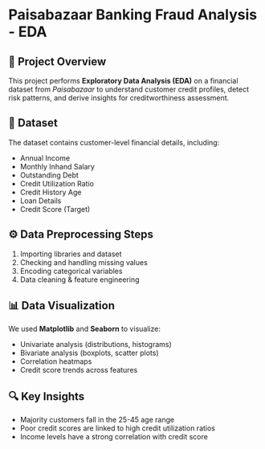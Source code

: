 # Paisabazaar Banking Fraud Analysis - EDA

## 📌 Project Overview
This project performs **Exploratory Data Analysis (EDA)** on a financial dataset from *Paisabazaar* to understand customer credit profiles, detect risk patterns, and derive insights for creditworthiness assessment.

## 📂 Dataset
The dataset contains customer-level financial details, including:
- Annual Income
- Monthly Inhand Salary
- Outstanding Debt
- Credit Utilization Ratio
- Credit History Age
- Loan Details
- Credit Score (Target)

## ⚙️ Data Preprocessing Steps
1. Importing libraries and dataset
2. Checking and handling missing values
3. Encoding categorical variables
4. Data cleaning & feature engineering

## 📊 Data Visualization
We used **Matplotlib** and **Seaborn** to visualize:
- Univariate analysis (distributions, histograms)
- Bivariate analysis (boxplots, scatter plots)
- Correlation heatmaps
- Credit score trends across features

## 🔍 Key Insights
- Majority customers fall in the 25-45 age range
- Poor credit scores are linked to high credit utilization ratios
- Income levels have a strong correlation with credit score


